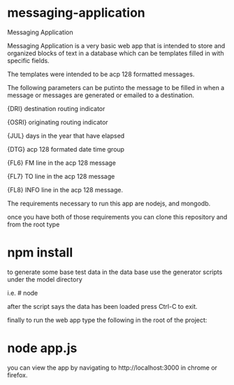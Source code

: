 messaging-application
=====================

Messaging Application

Messaging Application is a very basic web app that is intended to store and organized
blocks of text in a database which can be templates filled in with specific fields.

The templates were intended to be acp 128 formatted messages.

The following parameters can be putinto the message to be filled in when a message or messages are 
generated or emailed to a destination.

{DRI} destination routing indicator

{OSRI} originating routing indicator

{JUL} days in the year that have elapsed

{DTG} acp 128 formated date time group

{FL6} FM line in the acp 128 message

{FL7} TO line in the acp 128 message

{FL8} INFO line in the acp 128 message.

The requirements necessary to run this app are nodejs, and mongodb.

once you have both of those requirements you can clone this repository and from the root type

# npm install

to generate some base test data in the data base use the generator scripts under the model directory

i.e. # node <scriptname>

after the script says the data has been loaded press Ctrl-C to exit.

finally to run the web app type the following in the root of the project:

# node app.js

you can view the app by navigating to http://localhost:3000 in chrome or firefox.
